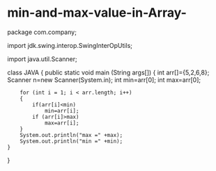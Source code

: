 # min-and-max-value-in-Array-
package com.company;

import jdk.swing.interop.SwingInterOpUtils;

import java.util.Scanner;

class JAVA
{
    public static void main (String args[])
    {
        int arr[]={5,2,6,8};
        Scanner n=new Scanner(System.in);
        int min=arr[0];
        int max=arr[0];

        for (int i = 1; i < arr.length; i++)
        {
            if(arr[i]<min)
                min=arr[i];
            if (arr[i]>max)
                max=arr[i];
        }
        System.out.println("max =" +max); 
        System.out.println("min =" +min);
    }
}



